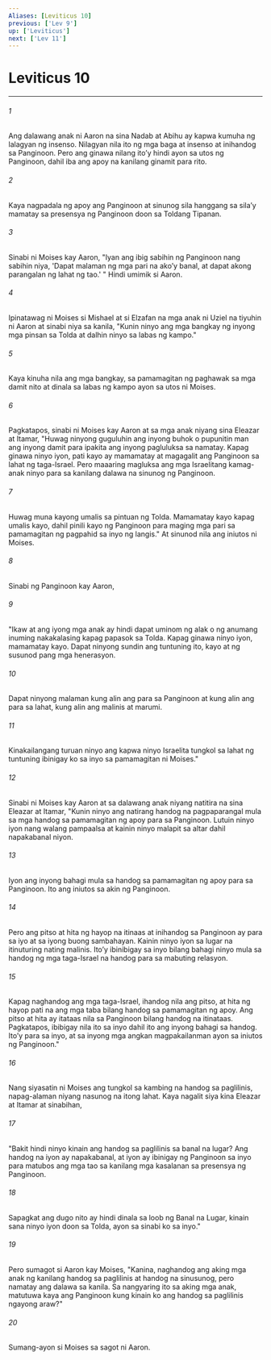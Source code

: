 ```yaml
---
Aliases: [Leviticus 10]
previous: ['Lev 9']
up: ['Leviticus']
next: ['Lev 11']
---
```

# Leviticus 10

***

###### 1
Ang dalawang anak ni Aaron na sina Nadab at Abihu ay kapwa kumuha ng lalagyan ng insenso. Nilagyan nila ito ng mga baga at insenso at inihandog sa Panginoon. Pero ang ginawa nilang itoʼy hindi ayon sa utos ng Panginoon, dahil iba ang apoy na kanilang ginamit para rito. 

###### 2
Kaya nagpadala ng apoy ang Panginoon at sinunog sila hanggang sa silaʼy mamatay sa presensya ng Panginoon doon sa Toldang Tipanan. 

###### 3
Sinabi ni Moises kay Aaron, "Iyan ang ibig sabihin ng Panginoon nang sabihin niya, 'Dapat malaman ng mga pari na akoʼy banal, at dapat akong parangalan ng lahat ng tao.' " Hindi umimik si Aaron. 

###### 4
Ipinatawag ni Moises si Mishael at si Elzafan na mga anak ni Uziel na tiyuhin ni Aaron at sinabi niya sa kanila, "Kunin ninyo ang mga bangkay ng inyong mga pinsan sa Tolda at dalhin ninyo sa labas ng kampo." 

###### 5
Kaya kinuha nila ang mga bangkay, sa pamamagitan ng paghawak sa mga damit nito at dinala sa labas ng kampo ayon sa utos ni Moises. 

###### 6
Pagkatapos, sinabi ni Moises kay Aaron at sa mga anak niyang sina Eleazar at Itamar, "Huwag ninyong guguluhin ang inyong buhok o pupunitin man ang inyong damit para ipakita ang inyong pagluluksa sa namatay. Kapag ginawa ninyo iyon, pati kayo ay mamamatay at magagalit ang Panginoon sa lahat ng taga-Israel. Pero maaaring magluksa ang mga Israelitang kamag-anak ninyo para sa kanilang dalawa na sinunog ng Panginoon. 

###### 7
Huwag muna kayong umalis sa pintuan ng Tolda. Mamamatay kayo kapag umalis kayo, dahil pinili kayo ng Panginoon para maging mga pari sa pamamagitan ng pagpahid sa inyo ng langis." At sinunod nila ang iniutos ni Moises. 

###### 8
Sinabi ng Panginoon kay Aaron, 

###### 9
"Ikaw at ang iyong mga anak ay hindi dapat uminom ng alak o ng anumang inuming nakakalasing kapag papasok sa Tolda. Kapag ginawa ninyo iyon, mamamatay kayo. Dapat ninyong sundin ang tuntuning ito, kayo at ng susunod pang mga henerasyon. 

###### 10
Dapat ninyong malaman kung alin ang para sa Panginoon at kung alin ang para sa lahat, kung alin ang malinis at marumi. 

###### 11
Kinakailangang turuan ninyo ang kapwa ninyo Israelita tungkol sa lahat ng tuntuning ibinigay ko sa inyo sa pamamagitan ni Moises." 

###### 12
Sinabi ni Moises kay Aaron at sa dalawang anak niyang natitira na sina Eleazar at Itamar, "Kunin ninyo ang natirang handog na pagpaparangal mula sa mga handog sa pamamagitan ng apoy para sa Panginoon. Lutuin ninyo iyon nang walang pampaalsa at kainin ninyo malapit sa altar dahil napakabanal niyon. 

###### 13
Iyon ang inyong bahagi mula sa handog sa pamamagitan ng apoy para sa Panginoon. Ito ang iniutos sa akin ng Panginoon. 

###### 14
Pero ang pitso at hita ng hayop na itinaas at inihandog sa Panginoon ay para sa iyo at sa iyong buong sambahayan. Kainin ninyo iyon sa lugar na itinuturing nating malinis. Itoʼy ibinibigay sa inyo bilang bahagi ninyo mula sa handog ng mga taga-Israel na handog para sa mabuting relasyon. 

###### 15
Kapag naghandog ang mga taga-Israel, ihandog nila ang pitso, at hita ng hayop pati na ang mga taba bilang handog sa pamamagitan ng apoy. Ang pitso at hita ay itataas nila sa Panginoon bilang handog na itinataas. Pagkatapos, ibibigay nila ito sa inyo dahil ito ang inyong bahagi sa handog. Itoʼy para sa inyo, at sa inyong mga angkan magpakailanman ayon sa iniutos ng Panginoon." 

###### 16
Nang siyasatin ni Moises ang tungkol sa kambing na handog sa paglilinis, napag-alaman niyang nasunog na itong lahat. Kaya nagalit siya kina Eleazar at Itamar at sinabihan, 

###### 17
"Bakit hindi ninyo kinain ang handog sa paglilinis sa banal na lugar? Ang handog na iyon ay napakabanal, at iyon ay ibinigay ng Panginoon sa inyo para matubos ang mga tao sa kanilang mga kasalanan sa presensya ng Panginoon. 

###### 18
Sapagkat ang dugo nito ay hindi dinala sa loob ng Banal na Lugar, kinain sana ninyo iyon doon sa Tolda, ayon sa sinabi ko sa inyo." 

###### 19
Pero sumagot si Aaron kay Moises, "Kanina, naghandog ang aking mga anak ng kanilang handog sa paglilinis at handog na sinusunog, pero namatay ang dalawa sa kanila. Sa nangyaring ito sa aking mga anak, matutuwa kaya ang Panginoon kung kinain ko ang handog sa paglilinis ngayong araw?" 

###### 20
Sumang-ayon si Moises sa sagot ni Aaron.
